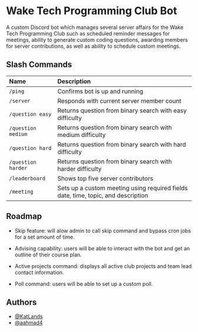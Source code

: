 # Wake Tech Programming Club Bot

A custom Discord bot which manages several server affairs for the Wake Tech Programming Club such as scheduled reminder messages for meetings, ability to generate custom coding questions, awarding members for server contributions, as well as ability to schedule custom meetings.

## Slash Commands

| Name               | Description                                                                       |
| :----------------- | :-------------------------------------------------------------------------------- |
| `/ping`            | Confirms bot is up and running                                                    |
| `/server`          | Responds with current server member count                                         |
| `/question easy`   | Returns question from binary search with easy difficulty                          |
| `/question medium` | Returns question from binary search with medium difficulty                        |
| `/question hard`   | Returns question from binary search with hard difficulty                          |
| `/question harder` | Returns question from binary search with harder difficulty                        |
| `/leaderboard`     | Shows top five server contributors                                                |
| `/meeting`         | Sets up a custom meeting using required fields date, time, topic, and description |

## Roadmap

- Skip feature: will alow admin to call skip command and bypass cron jobs for a set amount of time.

- Advising capability: users will be able to interact with the bot and get an outline of their course plan.

- Active projects command: displays all active club projects and team lead contact information.

- Poll command: users will be able to set up a custom poll. 

## Authors

- [@KatLands](https://github.com/KatLands)
- [@aahmad4](https://github.com/aahmad4)
